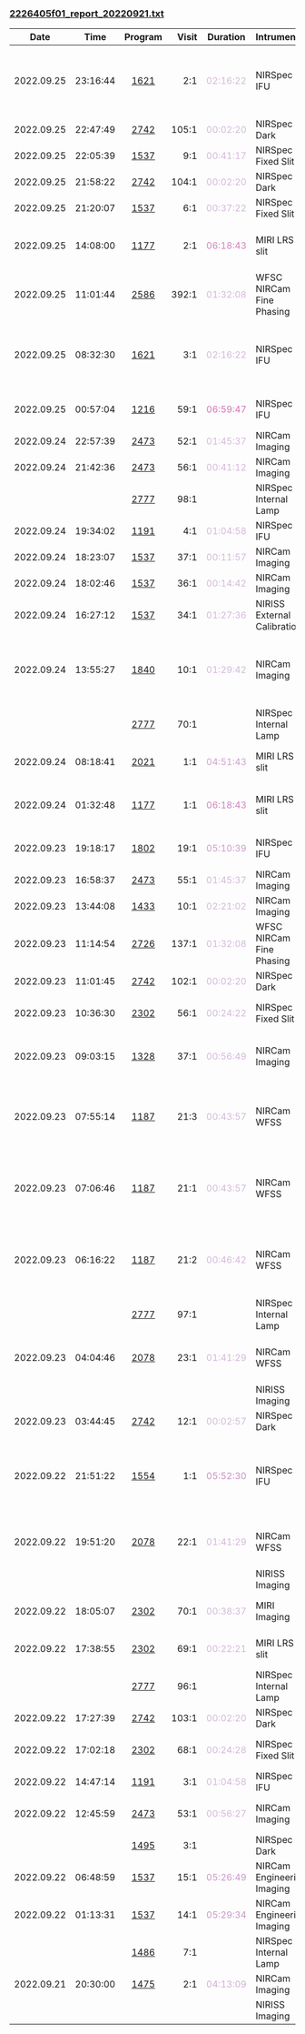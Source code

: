 

### <a href="https://www.stsci.edu/files/live/sites/www/files/home/jwst/science-execution/observing-schedules/_documents/2226405f01_report_20220921.txt" > 2226405f01_report_20220921.txt </a>

|  Date  |  Time   | Program | Visit | Duration | Intrument | Target | Keywords | 
| :----: | :-----: | :-----: | ----: | :------: | :-------- | :----- | :------- |
| 2022.09.25 | 23:16:44  | <a href="https://www.stsci.edu/jwst-program-info/program/?program=1621"> 1621 </a> |   2:1  |  <span style="color:#d4b9da;"> 02:16:22 </span>  | NIRSpec IFU              | TAU042021                                    |  Circumstellar matter,  Herbig-Haro objects,  T Tauri stars, ... |
| 2022.09.25 | 22:47:49  | <a href="https://www.stsci.edu/jwst-program-info/program/?program=2742"> 2742 </a> | 105:1  |  <span style="color:#d4b9da;"> 00:02:20 </span>  | NIRSpec Dark                          |                                              |                                                   |
| 2022.09.25 | 22:05:39  | <a href="https://www.stsci.edu/jwst-program-info/program/?program=1537"> 1537 </a> |   9:1  |  <span style="color:#d4b9da;"> 00:41:17 </span>  | NIRSpec Fixed Slit       | G191-B2B                                     |  White dwarfs                                     |
| 2022.09.25 | 21:58:22  | <a href="https://www.stsci.edu/jwst-program-info/program/?program=2742"> 2742 </a> | 104:1  |  <span style="color:#d4b9da;"> 00:02:20 </span>  | NIRSpec Dark                          |                                              |                                                   |
| 2022.09.25 | 21:20:07  | <a href="https://www.stsci.edu/jwst-program-info/program/?program=1537"> 1537 </a> |   6:1  |  <span style="color:#d4b9da;"> 00:37:22 </span>  | NIRSpec Fixed Slit       | G191-B2B                                     |  White dwarfs                                     |
| 2022.09.25 | 14:08:00  | <a href="https://www.stsci.edu/jwst-program-info/program/?program=1177"> 1177 </a> |   2:1  |  <span style="color:#d183bf;"> 06:18:43 </span>  | MIRI LRS slit      | WASP-80                                      |  Exoplanet Systems,  K dwarfs,  K stars           |
| 2022.09.25 | 11:01:44  | <a href="https://www.stsci.edu/jwst-program-info/program/?program=2586"> 2586 </a> | 392:1  |  <span style="color:#d4b9da;"> 01:32:08 </span>  | WFSC NIRCam Fine Phasing              | 2MASS-04450154+1817384                       |  Focus test                                       |
| 2022.09.25 | 08:32:30  | <a href="https://www.stsci.edu/jwst-program-info/program/?program=1621"> 1621 </a> |   3:1  |  <span style="color:#d4b9da;"> 02:16:22 </span>  | NIRSpec IFU              | IRAS04302                                    |  Circumstellar matter,  Herbig-Haro objects,  T Tauri stars, ... |
| 2022.09.25 | 00:57:04  | <a href="https://www.stsci.edu/jwst-program-info/program/?program=1216"> 1216 </a> |  59:1  |  <span style="color:#d972b6;"> 06:59:47 </span>  | NIRSpec IFU              | 3073-GS-5.56-S                               |  High-redshift galaxies                           |
| 2022.09.24 | 22:57:39  | <a href="https://www.stsci.edu/jwst-program-info/program/?program=2473"> 2473 </a> |  52:1  |  <span style="color:#d4b9da;"> 01:45:37 </span>  | NIRCam Imaging                        | WISE-0304-27                                 |  Y dwarfs                                         |
| 2022.09.24 | 21:42:36  | <a href="https://www.stsci.edu/jwst-program-info/program/?program=2473"> 2473 </a> |  56:1  |  <span style="color:#d4b9da;"> 00:41:12 </span>  | NIRCam Imaging                        | WISE-0410+15                                 |  Y dwarfs                                         |
|  |  | <a href="https://www.stsci.edu/jwst-program-info/program/?program=2777"> 2777 </a> |  98:1  |  |  NIRSpec Internal Lamp                 | Internal Calibration  |   |
| 2022.09.24 | 19:34:02  | <a href="https://www.stsci.edu/jwst-program-info/program/?program=1191"> 1191 </a> |   4:1  |  <span style="color:#d4b9da;"> 01:04:58 </span>  | NIRSpec IFU              | PLUTO+CHARON                                 |  Dwarf-Planet                                     |
| 2022.09.24 | 18:23:07  | <a href="https://www.stsci.edu/jwst-program-info/program/?program=1537"> 1537 </a> |  37:1  |  <span style="color:#d4b9da;"> 00:11:57 </span>  | NIRCam Imaging                        | G191-B2B                                     |  White dwarfs                                     |
| 2022.09.24 | 18:02:46  | <a href="https://www.stsci.edu/jwst-program-info/program/?program=1537"> 1537 </a> |  36:1  |  <span style="color:#d4b9da;"> 00:14:42 </span>  | NIRCam Imaging                        | G191-B2B                                     |  White dwarfs                                     |
| 2022.09.24 | 16:27:12  | <a href="https://www.stsci.edu/jwst-program-info/program/?program=1537"> 1537 </a> |  34:1  |  <span style="color:#d4b9da;"> 01:27:36 </span>  | NIRISS External Calibration           | G191-B2B                                     |  White dwarfs                                     |
| 2022.09.24 | 13:55:27  | <a href="https://www.stsci.edu/jwst-program-info/program/?program=1840"> 1840 </a> |  10:1  |  <span style="color:#d4b9da;"> 01:29:42 </span>  | NIRCam Imaging                        | RXC-J2248-ID3                                |  High-redshift galaxies,  Lyman-alpha galaxies    |
|  |  | <a href="https://www.stsci.edu/jwst-program-info/program/?program=2777"> 2777 </a> |  70:1  |  |  NIRSpec Internal Lamp                 | Internal Calibration  |   |
| 2022.09.24 | 08:18:41  | <a href="https://www.stsci.edu/jwst-program-info/program/?program=2021"> 2021 </a> |   1:1  |  <span style="color:#cea4cf;"> 04:51:43 </span>  | MIRI LRS slit      | HD-189733B                                   |  Exoplanet Systems,  Exoplanets                   |
| 2022.09.24 | 01:32:48  | <a href="https://www.stsci.edu/jwst-program-info/program/?program=1177"> 1177 </a> |   1:1  |  <span style="color:#d183bf;"> 06:18:43 </span>  | MIRI LRS slit      | WASP-80                                      |  Exoplanet Systems,  K dwarfs,  K stars           |
| 2022.09.23 | 19:18:17  | <a href="https://www.stsci.edu/jwst-program-info/program/?program=1802"> 1802 </a> |  19:1  |  <span style="color:#cc9dcc;"> 05:10:39 </span>  | NIRSpec IFU              | HOPS153                                      |  Protostars,  Young stellar objects               |
| 2022.09.23 | 16:58:37  | <a href="https://www.stsci.edu/jwst-program-info/program/?program=2473"> 2473 </a> |  55:1  |  <span style="color:#d4b9da;"> 01:45:37 </span>  | NIRCam Imaging                        | WISE-0359-54                                 |  Y dwarfs                                         |
| 2022.09.23 | 13:44:08  | <a href="https://www.stsci.edu/jwst-program-info/program/?program=1433"> 1433 </a> |  10:1  |  <span style="color:#d4b9da;"> 02:21:02 </span>  | NIRCam Imaging                        | MACS0647+7015                                |  Rich clusters                                    |
| 2022.09.23 | 11:14:54  | <a href="https://www.stsci.edu/jwst-program-info/program/?program=2726"> 2726 </a> | 137:1  |  <span style="color:#d4b9da;"> 01:32:08 </span>  | WFSC NIRCam Fine Phasing              | 2MASS-19512923-3023130                       |  Focus test                                       |
| 2022.09.23 | 11:01:45  | <a href="https://www.stsci.edu/jwst-program-info/program/?program=2742"> 2742 </a> | 102:1  |  <span style="color:#d4b9da;"> 00:02:20 </span>  | NIRSpec Dark                          |                                              |                                                   |
| 2022.09.23 | 10:36:30  | <a href="https://www.stsci.edu/jwst-program-info/program/?program=2302"> 2302 </a> |  56:1  |  <span style="color:#d4b9da;"> 00:24:22 </span>  | NIRSpec Fixed Slit       | WISEPAJ1959-33                               |  Brown dwarfs,  T dwarfs                          |
| 2022.09.23 | 09:03:15  | <a href="https://www.stsci.edu/jwst-program-info/program/?program=1328"> 1328 </a> |  37:1  |  <span style="color:#d4b9da;"> 00:56:49 </span>  | NIRCam Imaging                        | IIZW96                                       |  Infrared galaxies,  Interacting galaxies         |
| 2022.09.23 | 07:55:14  | <a href="https://www.stsci.edu/jwst-program-info/program/?program=1187"> 1187 </a> |  21:3  |  <span style="color:#d4b9da;"> 00:43:57 </span>  | NIRCam WFSS  | LDN-694                                      |  Dark interstellar clouds,  Dense interstellar clouds |
| 2022.09.23 | 07:06:46  | <a href="https://www.stsci.edu/jwst-program-info/program/?program=1187"> 1187 </a> |  21:1  |  <span style="color:#d4b9da;"> 00:43:57 </span>  | NIRCam WFSS  | LDN-694                                      |  Dark interstellar clouds,  Dense interstellar clouds |
| 2022.09.23 | 06:16:22  | <a href="https://www.stsci.edu/jwst-program-info/program/?program=1187"> 1187 </a> |  21:2  |  <span style="color:#d4b9da;"> 00:46:42 </span>  | NIRCam WFSS  | LDN-694                                      |  Dark interstellar clouds,  Dense interstellar clouds |
|  |  | <a href="https://www.stsci.edu/jwst-program-info/program/?program=2777"> 2777 </a> |  97:1  |  |  NIRSpec Internal Lamp                 | Internal Calibration  |   |
| 2022.09.23 | 04:04:46  | <a href="https://www.stsci.edu/jwst-program-info/program/?program=2078"> 2078 </a> |  23:1  |  <span style="color:#d4b9da;"> 01:41:29 </span>  | NIRCam WFSS  | J2102M1458                                   |  High-redshift galaxies,  Quasars                 |
|  |  |  |   |  |  NIRISS Imaging                        | Coordinated Parallel  |   |
| 2022.09.23 | 03:44:45  | <a href="https://www.stsci.edu/jwst-program-info/program/?program=2742"> 2742 </a> |  12:1  |  <span style="color:#d4b9da;"> 00:02:57 </span>  | NIRSpec Dark                          |                                              |                                                   |
| 2022.09.22 | 21:51:22  | <a href="https://www.stsci.edu/jwst-program-info/program/?program=1554"> 1554 </a> |   1:1  |  <span style="color:#cc8ec4;"> 05:52:30 </span>  | NIRSpec IFU              | PJ308-21.W, PJ308-21.E, PJ308-21.BACKGROUND  |  High-redshift galaxies,  Interacting galaxies,  Quasar-galaxy pairs |
| 2022.09.22 | 19:51:20  | <a href="https://www.stsci.edu/jwst-program-info/program/?program=2078"> 2078 </a> |  22:1  |  <span style="color:#d4b9da;"> 01:41:29 </span>  | NIRCam WFSS  | J2002M3013                                   |  High-redshift galaxies,  Quasars                 |
|  |  |  |   |  |  NIRISS Imaging                        | Coordinated Parallel  |   |
| 2022.09.22 | 18:05:07  | <a href="https://www.stsci.edu/jwst-program-info/program/?program=2302"> 2302 </a> |  70:1  |  <span style="color:#d4b9da;"> 00:38:37 </span>  | MIRI Imaging                          | WISEPAJ0410+15                               |  Brown dwarfs,  Y dwarfs                          |
| 2022.09.22 | 17:38:55  | <a href="https://www.stsci.edu/jwst-program-info/program/?program=2302"> 2302 </a> |  69:1  |  <span style="color:#d4b9da;"> 00:22:21 </span>  | MIRI LRS slit      | WISEPAJ0410+15                               |  Brown dwarfs,  Y dwarfs                          |
|  |  | <a href="https://www.stsci.edu/jwst-program-info/program/?program=2777"> 2777 </a> |  96:1  |  |  NIRSpec Internal Lamp                 | Internal Calibration  |   |
| 2022.09.22 | 17:27:39  | <a href="https://www.stsci.edu/jwst-program-info/program/?program=2742"> 2742 </a> | 103:1  |  <span style="color:#d4b9da;"> 00:02:20 </span>  | NIRSpec Dark                          |                                              |                                                   |
| 2022.09.22 | 17:02:18  | <a href="https://www.stsci.edu/jwst-program-info/program/?program=2302"> 2302 </a> |  68:1  |  <span style="color:#d4b9da;"> 00:24:28 </span>  | NIRSpec Fixed Slit       | WISEPAJ0410+15                               |  Brown dwarfs,  Y dwarfs                          |
| 2022.09.22 | 14:47:14  | <a href="https://www.stsci.edu/jwst-program-info/program/?program=1191"> 1191 </a> |   3:1  |  <span style="color:#d4b9da;"> 01:04:58 </span>  | NIRSpec IFU              | PLUTO+CHARON                                 |  Dwarf-Planet                                     |
| 2022.09.22 | 12:45:59  | <a href="https://www.stsci.edu/jwst-program-info/program/?program=2473"> 2473 </a> |  53:1  |  <span style="color:#d4b9da;"> 00:56:27 </span>  | NIRCam Imaging                        | WISE-0336-01                                 |  Brown dwarfs,  Y dwarfs                          |
|  |  | <a href="https://www.stsci.edu/jwst-program-info/program/?program=1495"> 1495 </a> |   3:1  |  |  NIRSpec Dark                          | Internal Calibration  |   |
| 2022.09.22 | 06:48:59  | <a href="https://www.stsci.edu/jwst-program-info/program/?program=1537"> 1537 </a> |  15:1  |  <span style="color:#ca98c9;"> 05:26:49 </span>  | NIRCam Engineering Imaging            | GD71                                         |  White dwarfs                                     |
| 2022.09.22 | 01:13:31  | <a href="https://www.stsci.edu/jwst-program-info/program/?program=1537"> 1537 </a> |  14:1  |  <span style="color:#ca97c9;"> 05:29:34 </span>  | NIRCam Engineering Imaging            | GD71                                         |  White dwarfs                                     |
|  |  | <a href="https://www.stsci.edu/jwst-program-info/program/?program=1486"> 1486 </a> |   7:1  |  |  NIRSpec Internal Lamp                 | Internal Calibration  |   |
| 2022.09.21 | 20:30:00  | <a href="https://www.stsci.edu/jwst-program-info/program/?program=1475"> 1475 </a> |   2:1  |  <span style="color:#d1afd5;"> 04:13:09 </span>  | NIRCam Imaging                        | ECLIPTIC-RA40                                |  External flat field                              |
|  |  |  |   |  |  NIRISS Imaging                        | Coordinated Parallel  |   |
